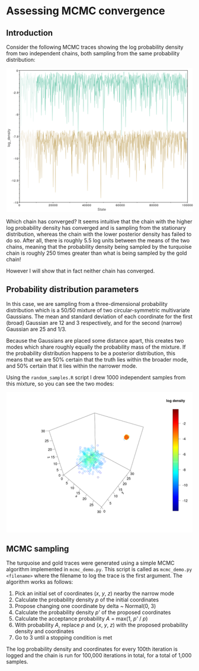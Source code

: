 # Assessing MCMC convergence

## Introduction

Consider the following MCMC traces showing the log probability density from two
independent chains, both sampling from the same probability distribution:

![alt text](example_traces.png "MCMC traces with high and low probability densities.")

Which chain has converged? It seems intuitive that the chain with the higher
log probability density has converged and is sampling from the stationary
distribution, whereas the chain with the lower posterior density has failed to
do so. After all, there is roughly 5.5 log units between the means of the two
chains, meaning that the probability density being sampled by the turquoise
chain is roughly 250 times greater than what is being sampled by the gold
chain!

However I will show that in fact neither chain has converged.

## Probability distribution parameters

In this case, we are sampling from a three-dimensional probability
distribution which is a 50/50 mixture of two circular-symmetric multivariate
Gaussians. The mean and standard deviation of each coordinate for the first
(broad) Gaussian are 12 and 3 respectively, and for the second (narrow)
Gaussian are 25 and 1/3.

Because the Gaussians are placed some distance apart, this creates two modes
which share roughly equally the probability mass of the mixture. If the
probability distribution happens to be a posterior distribution, this means
that we are 50% certain that the truth lies within the broader mode, and 50%
certain that it lies within the narrower mode.

Using the `random_samples.R` script I drew 1000 independent samples from this
mixture, so you can see the two modes:

![alt text](random_samples.png "The bimodal mixture distribution.")

## MCMC sampling

The turquoise and gold traces were generated using a simple MCMC algorithm
implemented in `mcmc_demo.py`. This script is called as `mcmc_demo.py <filename>`
where the filename to log the trace is the first argument. The algorithm
works as follows:

  1. Pick an initial set of coordinates (*x*, *y*, *z*) nearby the narrow mode
  2. Calculate the probability density *p* of the initial coordinates
  3. Propose changing one coordinate by delta ~ Normal(0, 3)
  4. Calculate the probability density *p'* of the proposed coordinates
  5. Calculate the acceptance probability *A* = max(1, *p'* / *p*)
  6. With probability *A*, replace *p* and (*x*, *y*, *z*) with the proposed probability density and coordinates
  7. Go to 3 until a stopping condition is met

The log probability density and coordinates for every 100th iteration is
logged and the chain is run for 100,000 iterations in total, for a total of
1,000 samples.
